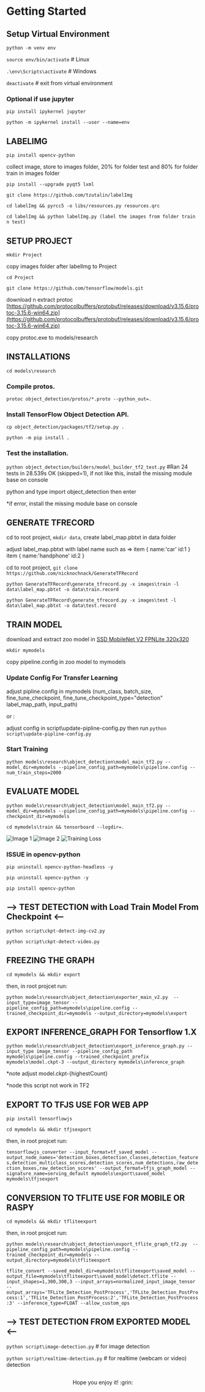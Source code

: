 # Getting Started

## Setup Virtual Environment

`python -m venv env`

`source env/bin/activate` # Linux

`.\env\Scripts\activate` # Windows

`deactivate` # exit from virtual environment


### Optional if use jupyter

`pip install ipykernel jupyter`

`python -m ipykernel install --user --name=env`



## LABELIMG

`pip install opencv-python`

collect image, store to images folder, 20% for folder test and 80% for folder train in images folder

`pip install --upgrade pyqt5 lxml`

`git clone https://github.com/tzutalin/labelImg`

`cd labelImg && pyrcc5 -o libs/resources.py resources.qrc`

`cd labelImg && python labelImg.py (label the images from folder train n test)`



## SETUP PROJECT

`mkdir Project`


copy images folder after labelImg to Project

`cd Project`

`git clone https://github.com/tensorflow/models.git`

download n extract protoc [https://github.com/protocolbuffers/protobuf/releases/download/v3.15.6/protoc-3.15.6-win64.zip](https://github.com/protocolbuffers/protobuf/releases/download/v3.15.6/protoc-3.15.6-win64.zip)

copy protoc.exe to models/research



## INSTALLATIONS

`cd models\research`


### Compile protos.

`protoc object_detection/protos/*.proto --python_out=.`


### Install TensorFlow Object Detection API.

`cp object_detection/packages/tf2/setup.py .`

`python -m pip install .`


### Test the installation.

`python object_detection/builders/model_builder_tf2_test.py`
#Ran 24 tests in 28.539s  OK (skipped=1), if not like this, install the missing module base on console

python and type import object_detection then enter

*if error, install the missing module base on console



## GENERATE TFRECORD

cd to root project, `mkdir data`, create label_map.pbtxt in data folder

adjust label_map.pbtxt with label name such as => item { name:'car' id:1 } item { name:'handphone' id:2 }

cd to root project, `git clone https://github.com/nicknochnack/GenerateTFRecord`

`python GenerateTFRecord\generate_tfrecord.py -x images\train -l data\label_map.pbtxt -o data\train.record`

`python GenerateTFRecord\generate_tfrecord.py -x images\test -l data\label_map.pbtxt -o data\test.record`



## TRAIN MODEL

download and extract zoo model in [SSD MobileNet V2 FPNLite 320x320](https://github.com/tensorflow/models/blob/master/research/object_detection/g3doc/tf2_detection_zoo.md)

`mkdir mymodels`

copy pipeline.config in zoo model to mymodels


### Update Config For Transfer Learning

adjust pipline.config in mymodels (num_class, batch_size, fine_tune_checkpoint, fine_tune_checkpoint_type="detection" label_map_path, input_path) 

or :

adjust config in script\update-pipline-config.py then run `python script\update-pipline-config.py`


### Start Training

`python models\research\object_detection\model_main_tf2.py --model_dir=mymodels --pipeline_config_path=mymodels\pipeline.config --num_train_steps=2000`



## EVALUATE MODEL

`python models\research\object_detection\model_main_tf2.py --model_dir=mymodels --pipeline_config_path=mymodels\pipeline.config --checkpoint_dir=mymodels`

`cd mymodels\train && tensorboard --logdir=.`

![Image 1](https://github.com/ichsankurnia/Tensorflow2-object-detection-python/blob/main/readme/1.png?raw=true)
![Image 2](https://github.com/ichsankurnia/Tensorflow2-object-detection-python/blob/main/readme/2.png?raw=true)
![Training Loss](https://github.com/ichsankurnia/Tensorflow2-object-detection-python/blob/main/readme/3.png?raw=true)



### ISSUE in opencv-python

`pip uninstall opencv-python-headless -y`

`pip uninstall opencv-python -y`


`pip install opencv-python`



## --> TEST DETECTION with Load Train Model From Checkpoint <--

`python script\ckpt-detect-img-cv2.py`

`python script\ckpt-detect-video.py`



## FREEZING THE GRAPH

`cd mymodels && mkdir export`

then, in root projcet run:

`python models\research\object_detection\exporter_main_v2.py  --input_type=image_tensor --pipeline_config_path=mymodels\pipeline.config --trained_checkpoint_dir=mymodels --output_directory=mymodels\export`



## EXPORT INFERENCE_GRAPH FOR Tensorflow 1.X

`python models\research\object_detection\export_inference_graph.py --input_type image_tensor --pipeline_config_path mymodels\pipeline.config --trained_checkpoint_prefix mymodels\model.ckpt-3 --output_directory mymodels\inference_graph`

*note adjust model.ckpt-{highestCount}

*node this script not work in TF2



## EXPORT TO TFJS USE FOR WEB APP

`pip install tensorflowjs`

`cd mymodels && mkdir tfjsexport`

then, in root projcet run:

`tensorflowjs_converter --input_format=tf_saved_model --output_node_names='detection_boxes,detection_classes,detection_features,detection_multiclass_scores,detection_scores,num_detections,raw_detection_boxes,raw_detection_scores' --output_format=tfjs_graph_model --signature_name=serving_default mymodels\export\saved_model mymodels\tfjsexport`



## CONVERSION TO TFLITE USE FOR MOBILE OR RASPY

`cd mymodels && mkdir tfliteexport`

then, in root projcet run:

`python models\research\object_detection\export_tflite_graph_tf2.py  --pipeline_config_path=mymodels\pipeline.config --trained_checkpoint_dir=mymodels --output_directory=mymodels\tfliteexport`

`tflite_convert --saved_model_dir=mymodels\tfliteexport\saved_model --output_file=mymodels\tfliteexport\saved_model\detect.tflite --input_shapes=1,300,300,3 --input_arrays=normalized_input_image_tensor --output_arrays='TFLite_Detection_PostProcess','TFLite_Detection_PostProcess:1','TFLite_Detection_PostProcess:2','TFLite_Detection_PostProcess:3' --inference_type=FLOAT --allow_custom_ops`



## --> TEST DETECTION FROM EXPORTED MODEL <--

`python script\image-detection.py`                      # for image detection

`python script\realtime-detection.py`                   # for realtime (webcam or video) detection



##   

<p align="center">
    Hope you enjoy it! :grin:
</p>